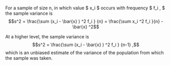 For a sample of size n, in which value $ x_i $ occurs with frequency
$ f_i , $ the sample variance is
$$s^2 = \frac{\sum (x_i - \bar{x} ) ^2 f_i } {n}
 = \frac{\sum x_i ^2 f_i }{n} - \bar{x} ^2$$

At a higher level, the sample variance is
$$s^2 = \frac{\sum (x_i - \bar{x} ) ^2 f_i } {n-1} ,$$ which is an
unbiased estimate of the variance of the population from which the
sample was taken.
